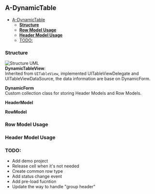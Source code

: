## A-DynamicTable

- [A-DynamicTable](#a-dynamictable)
  - [**Structure**](#structure)
  - [**Row Model Usage**](#row-model-usage)
  - [**Header Model Usage**](#header-model-usage)
  - [TODO:](#todo)


### **Structure**
<!-- https://yuml.me/edit/7c6d9d58 -->
<!-- 
%2F%2F Cool Class Diagram, [DynamicTableView|-DynamicForm:form]++1-1>[DynamicForm|-Storage:header@RowModel], [DynamicForm]++-0..*>[HeaderModel|-dynamicHeaderView():UIView;-dynamicHeaderHeight():CGFloat;headerDidCreated(UIView)],[DynamicForm]++-0..*>[RowModel|-dynamicCellHeight:CGFloat;-dynamicCell:UITableViewCell;cellDidLoad(UITableViewCell);onRowSelected();]] 
-->

![Structure UML](https://yuml.me/7c6d9d58.png)  
**DynamicTableView**:  
Inherited from `UITableView`, implemented UITableViewDelegate and UITableViewDataSource, the data information are base on DynamicForm.

**DynamicForm**  
Custom collection class for storing Header Models and Row Models.  

**HeaderModel**  


**RowModel**


### **Row Model Usage**

### **Header Model Usage**



### TODO:
- Add demo project
- Release cell when it's not needed
- Create common row type
- Add status change event
- Add pre-load fucntion  
- Update the way to handle "group header"
